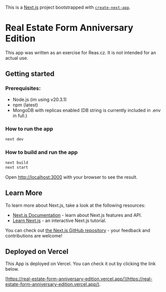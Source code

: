 This is a [Next.js](https://nextjs.org/) project bootstrapped with [`create-next-app`](https://github.com/vercel/next.js/tree/canary/packages/create-next-app).

# Real Estate Form Anniversary Edition

This app was written as an exercise for Reas.cz. It is not intended for an actual use.

## Getting started
### Prerequisites:

- Node.js (im using v20.3.1)
- npm (latest)
- MongoDB with replicas enabled (DB string is currently included in .env in full.)

### How to run the app

```bash
next dev
```

### How to build and run the app

```bash
next build
next start
```

Open [http://localhost:3000](http://localhost:3000) with your browser to see the result.

## Learn More

To learn more about Next.js, take a look at the following resources:

- [Next.js Documentation](https://nextjs.org/docs) - learn about Next.js features and API.
- [Learn Next.js](https://nextjs.org/learn) - an interactive Next.js tutorial.

You can check out [the Next.js GitHub repository](https://github.com/vercel/next.js/) - your feedback and contributions are welcome!

## Deployed on Vercel

This App is deployed on Vercel. You can check it out by clicking the link below.

[https://real-estate-form-anniversary-edition.vercel.app/](https://real-estate-form-anniversary-edition.vercel.app/).
